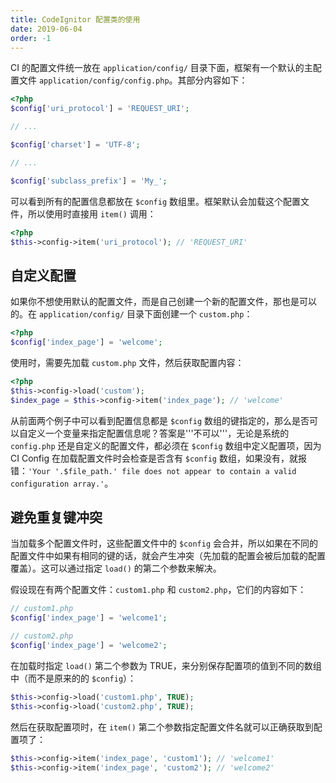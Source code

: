 ```yaml
---
title: CodeIgnitor 配置类的使用
date: 2019-06-04
order: -1
---
```


CI 的配置文件统一放在 `application/config/` 目录下面，框架有一个默认的主配置文件 `application/config/config.php`。其部分内容如下：
``` php
<?php
$config['uri_protocol']	= 'REQUEST_URI';

// ...

$config['charset'] = 'UTF-8';

// ...

$config['subclass_prefix'] = 'My_';
```

可以看到所有的配置信息都放在 `$config` 数组里。框架默认会加载这个配置文件，所以使用时直接用 `item()` 调用：
``` php
<?php
$this->config->item('uri_protocol'); // 'REQUEST_URI'
```

## 自定义配置
如果你不想使用默认的配置文件，而是自己创建一个新的配置文件，那也是可以的。在 `application/config/` 目录下面创建一个 `custom.php`：
``` php
<?php
$config['index_page'] = 'welcome';
```

使用时，需要先加载 `custom.php` 文件，然后获取配置内容：
``` php
<?php
$this->config->load('custom');
$index_page = $this->config->item('index_page'); // 'welcome'
```

从前面两个例子中可以看到配置信息都是 `$config` 数组的键指定的，那么是否可以自定义一个变量来指定配置信息呢？答案是'''不可以'''，无论是系统的 `config.php` 还是自定义的配置文件，都必须在 `$config` 数组中定义配置项，因为 CI Config 在加载配置文件时会检查是否含有 `$config` 数组，如果没有，就报错：`'Your '.$file_path.' file does not appear to contain a valid configuration array.'`。

## 避免重复键冲突
当加载多个配置文件时，这些配置文件中的 `$config` 会合并，所以如果在不同的配置文件中如果有相同的键的话，就会产生冲突（先加载的配置会被后加载的配置覆盖）。这可以通过指定 `load()` 的第二个参数来解决。

假设现在有两个配置文件：`custom1.php` 和 `custom2.php`，它们的内容如下：
``` php
// custom1.php
$config['index_page'] = 'welcome1';

// custom2.php
$config['index_page'] = 'welcome2';
```
在加载时指定 `load()` 第二个参数为 TRUE，来分别保存配置项的值到不同的数组中（而不是原来的的 `$config`）：
``` php
$this->config->load('custom1.php', TRUE);
$this->config->load('custom2.php', TRUE);
```
然后在获取配置项时，在 `item()` 第二个参数指定配置文件名就可以正确获取到配置项了：
``` php
$this->config->item('index_page', 'custom1'); // 'welcome1'
$this->config->item('index_page', 'custom2'); // 'welcome2'
```